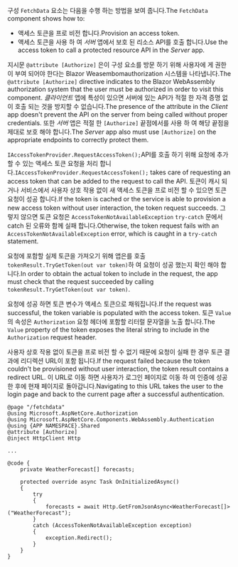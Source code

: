 <span data-ttu-id="30548-101">구성 `FetchData` 요소는 다음을 수행 하는 방법을 보여 줍니다.</span><span class="sxs-lookup"><span data-stu-id="30548-101">The `FetchData` component shows how to:</span></span>

* <span data-ttu-id="30548-102">액세스 토큰을 프로 비전 합니다.</span><span class="sxs-lookup"><span data-stu-id="30548-102">Provision an access token.</span></span>
* <span data-ttu-id="30548-103">액세스 토큰을 사용 하 여 *서버* 앱에서 보호 된 리소스 API를 호출 합니다.</span><span class="sxs-lookup"><span data-stu-id="30548-103">Use the access token to call a protected resource API in the *Server* app.</span></span>

<span data-ttu-id="30548-104">지시문 `@attribute [Authorize]` 은이 구성 요소를 방문 하기 위해 사용자에 게 권한이 부여 되어야 한다는 Blazor Weasembomauthorization 시스템을 나타냅니다.</span><span class="sxs-lookup"><span data-stu-id="30548-104">The `@attribute [Authorize]` directive indicates to the Blazor WebAssembly authorization system that the user must be authorized in order to visit this component.</span></span> <span data-ttu-id="30548-105">*클라이언트* 앱에 특성이 있으면 서버에 있는 API가 적절 한 자격 증명 없이 호출 되는 것을 방지할 수 없습니다.</span><span class="sxs-lookup"><span data-stu-id="30548-105">The presence of the attribute in the *Client* app doesn't prevent the API on the server from being called without proper credentials.</span></span> <span data-ttu-id="30548-106">또한 *서버* 앱은 적절 한 `[Authorize]` 끝점에서를 사용 하 여 해당 끝점을 제대로 보호 해야 합니다.</span><span class="sxs-lookup"><span data-stu-id="30548-106">The *Server* app also must use `[Authorize]` on the appropriate endpoints to correctly protect them.</span></span>

<span data-ttu-id="30548-107">`IAccessTokenProvider.RequestAccessToken();`API를 호출 하기 위해 요청에 추가할 수 있는 액세스 토큰 요청을 처리 합니다.</span><span class="sxs-lookup"><span data-stu-id="30548-107">`IAccessTokenProvider.RequestAccessToken();` takes care of requesting an access token that can be added to the request to call the API.</span></span> <span data-ttu-id="30548-108">토큰이 캐시 되거나 서비스에서 사용자 상호 작용 없이 새 액세스 토큰을 프로 비전 할 수 있으면 토큰 요청이 성공 합니다.</span><span class="sxs-lookup"><span data-stu-id="30548-108">If the token is cached or the service is able to provision a new access token without user interaction, the token request succeeds.</span></span> <span data-ttu-id="30548-109">그렇지 않으면 토큰 요청은 `AccessTokenNotAvailableException` `try-catch` 문에서 catch 된 오류와 함께 실패 합니다.</span><span class="sxs-lookup"><span data-stu-id="30548-109">Otherwise, the token request fails with an `AccessTokenNotAvailableException` error, which is caught in a `try-catch` statement.</span></span>

<span data-ttu-id="30548-110">요청에 포함할 실제 토큰을 가져오기 위해 앱은를 호출 `tokenResult.TryGetToken(out var token)`하 여 요청이 성공 했는지 확인 해야 합니다.</span><span class="sxs-lookup"><span data-stu-id="30548-110">In order to obtain the actual token to include in the request, the app must check that the request succeeded by calling `tokenResult.TryGetToken(out var token)`.</span></span> 

<span data-ttu-id="30548-111">요청에 성공 하면 토큰 변수가 액세스 토큰으로 채워집니다.</span><span class="sxs-lookup"><span data-stu-id="30548-111">If the request was successful, the token variable is populated with the access token.</span></span> <span data-ttu-id="30548-112">토큰 `Value` 의 속성은 `Authorization` 요청 헤더에 포함할 리터럴 문자열을 노출 합니다.</span><span class="sxs-lookup"><span data-stu-id="30548-112">The `Value` property of the token exposes the literal string to include in the `Authorization` request header.</span></span>

<span data-ttu-id="30548-113">사용자 상호 작용 없이 토큰을 프로 비전 할 수 없기 때문에 요청이 실패 한 경우 토큰 결과에 리디렉션 URL이 포함 됩니다.</span><span class="sxs-lookup"><span data-stu-id="30548-113">If the request failed because the token couldn't be provisioned without user interaction, the token result contains a redirect URL.</span></span> <span data-ttu-id="30548-114">이 URL로 이동 하면 사용자가 로그인 페이지로 이동 하 여 인증에 성공한 후에 현재 페이지로 돌아갑니다.</span><span class="sxs-lookup"><span data-stu-id="30548-114">Navigating to this URL takes the user to the login page and back to the current page after a successful authentication.</span></span>

```razor
@page "/fetchdata"
@using Microsoft.AspNetCore.Authorization
@using Microsoft.AspNetCore.Components.WebAssembly.Authentication
@using {APP NAMESPACE}.Shared
@attribute [Authorize]
@inject HttpClient Http

...

@code {
    private WeatherForecast[] forecasts;

    protected override async Task OnInitializedAsync()
    {
        try
        {
            forecasts = await Http.GetFromJsonAsync<WeatherForecast[]>("WeatherForecast");
        }
        catch (AccessTokenNotAvailableException exception)
        {
            exception.Redirect();
        }
    }
}
```
